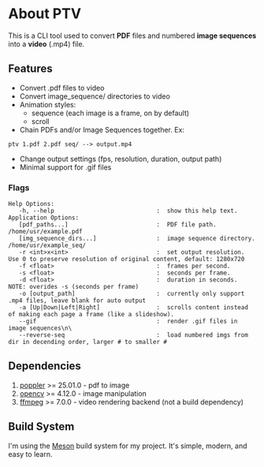 # About PTV
This is a CLI tool used to convert **PDF** files and numbered **image sequences** into a **video** (.mp4) file.

## Features
- Convert .pdf files to video
- Convert image_sequence/ directories to video
- Animation styles:
	- sequence (each image is a frame, on by default)
	- scroll
- Chain PDFs and/or Image Sequences together. Ex:
```
ptv 1.pdf 2.pdf seq/ --> output.mp4
```
- Change output settings (fps, resolution, duration, output path)
- Minimal support for .gif files

### Flags
```
Help Options:
   -h, --help                             :  show this help text.
Application Options:
   [pdf_paths...]                         :  PDF file path. /home/usr/example.pdf
   [img_sequence_dirs...]                 :  image sequence directory. /home/usr/example_seq/
   -r <int>x<int>                         :  set output resolution. Use 0 to preserve resolution of original content, default: 1280x720
   -f <float>                             :  frames per second.
   -s <float>                             :  seconds per frame.
   -d <float>                             :  duration in seconds. NOTE: overides -s (seconds per frame)
   -o [output_path]                       :  currently only support .mp4 files, leave blank for auto output
   -a [Up|Down|Left|Right]                :  scrolls content instead of making each page a frame (like a slideshow).
   --gif                                  :  render .gif files in image sequences\n\
   --reverse-seq                          :  load numbered imgs from dir in decending order, larger # to smaller #
```
## Dependencies
1. [poppler](https://poppler.freedesktop.org/) >= 25.01.0 - pdf to image
2. [opencv](https://opencv.org/) >= 4.12.0 - image manipulation
3. [ffmpeg](https://ffmpeg.org/) >= 7.0.0 - video rendering backend (not a build dependency)

## Build System
I'm using the [Meson](https://mesonbuild.com/) build system for my project. It's simple, modern, and easy to learn.
